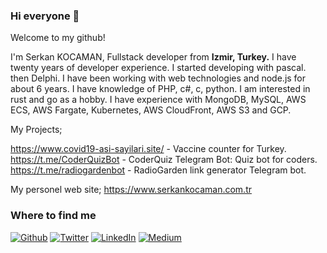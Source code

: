 ### Hi everyone 🖖

Welcome to my github!

I'm Serkan KOCAMAN, Fullstack developer from <b>Izmir, Turkey.</b> I have twenty years of developer experience. I started developing with pascal. then Delphi. I have been working with web technologies and node.js for about 6 years. I have knowledge of PHP, c#, c, python. I am interested in rust and go as a hobby. I have experience with MongoDB, MySQL, AWS ECS, AWS Fargate, Kubernetes, AWS CloudFront, AWS S3 and GCP.

My Projects;

https://www.covid19-asi-sayilari.site/ - Vaccine counter for Turkey.</br>
https://t.me/CoderQuizBot - CoderQuiz Telegram Bot: Quiz bot for coders. </br>
https://t.me/radiogardenbot - RadioGarden link generator Telegram bot. </br>

My personel web site; https://www.serkankocaman.com.tr


<h3>Where to find me</h3>
<p><a href="https://github.com/KiPSOFT" target="_blank"><img alt="Github" src="https://img.shields.io/badge/GitHub-%2312100E.svg?&style=for-the-badge&logo=Github&logoColor=white" /></a> <a href="https://twitter.com/KiPSOFT" target="_blank"><img alt="Twitter" src="https://img.shields.io/badge/twitter-%231DA1F2.svg?&style=for-the-badge&logo=twitter&logoColor=white" /></a> <a href="https://www.linkedin.com/in/serkankocaman" target="_blank"><img alt="LinkedIn" src="https://img.shields.io/badge/linkedin-%230077B5.svg?&style=for-the-badge&logo=linkedin&logoColor=white" /></a> <a href="https://medium.com/@KiPSOFT" target="_blank"><img alt="Medium" src="https://img.shields.io/badge/medium-%2312100E.svg?&style=for-the-badge&logo=medium&logoColor=white" /></a>
</p>
